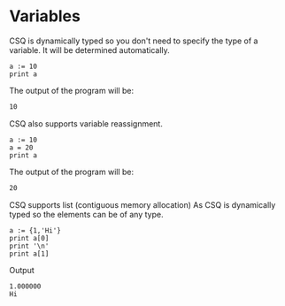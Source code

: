 # Variables

CSQ is dynamically typed so you don't need to specify the type of a variable. It will be determined automatically.

```csq
a := 10
print a
```

The output of the program will be:

```bash
10
```

CSQ also supports variable reassignment.

```csq
a := 10
a = 20
print a
```

The output of the program will be:

```bash
20
```

CSQ supports list (contiguous memory allocation)
As CSQ is dynamically typed so the elements can be of any type.
```csq
a := {1,'Hi'}
print a[0]
print '\n'
print a[1]
```
Output
```
1.000000
Hi
```
